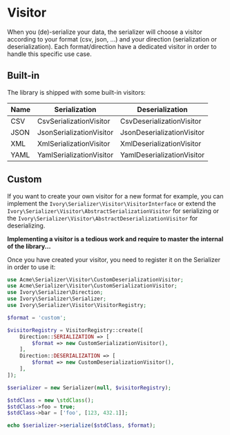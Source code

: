 # Visitor

When you (de)-serialize your data, the serializer will choose a visitor according to your format (csv, json, ...) and
your direction (serialization or deserialization). Each format/direction have a dedicated visitor in order to
handle this specific use case.

## Built-in

The library is shipped with some built-in visitors:

| Name | Serialization            | Deserialization            |
| ---- | ------------------------ | -------------------------- |
| CSV  | CsvSerializationVisitor  | CsvDeserializationVisitor  |
| JSON | JsonSerializationVisitor | JsonDeserializationVisitor |
| XML  | XmlSerializationVisitor  | XmlDeserializationVisitor  |
| YAML | YamlSerializationVisitor | YamlDeserializationVisitor |

## Custom

If you want to create your own visitor for a new format for example, you can implement the
`Ivory\Serializer\Visitor\VisitorInterface` or extend the `Ivory\Serializer\Visitor\AbstractSerializationVisitor`
for serializing or the `Ivory\Serializer\Visitor\AbstractDeserializationVisitor` for deserializing.

**Implementing a visitor is a tedious work and require to master the internal of the library...**

Once you have created your visitor, you need to register it on the Serializer in order to use it:

``` php
use Acme\Serializer\Visitor\CustomDeserializationVisitor;
use Acme\Serializer\Visitor\CustomSerializationVisitor;
use Ivory\Serializer\Direction;
use Ivory\Serializer\Serializer;
use Ivory\Serializer\Visitor\VisitorRegistry;

$format = 'custom';

$visitorRegistry = VisitorRegistry::create([
    Direction::SERIALIZATION => [
        $format => new CustomSerializationVisitor(),
    ],
    Direction::DESERIALIZATION => [
        $format => new CustomDeserializationVisitor(),
    ],
]);

$serializer = new Serializer(null, $visitorRegistry);

$stdClass = new \stdClass();
$stdClass->foo = true;
$stdClass->bar = ['foo', [123, 432.1]];

echo $serializer->serialize($stdClass, $format);
```
